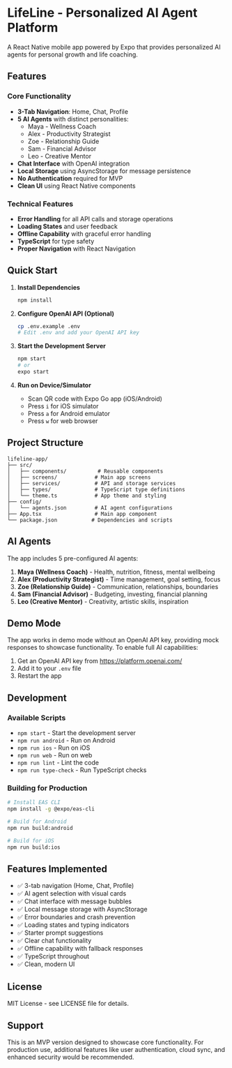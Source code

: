 # LifeLine - Personalized AI Agent Platform

A React Native mobile app powered by Expo that provides personalized AI agents for personal growth and life coaching.

## Features

### Core Functionality
- **3-Tab Navigation**: Home, Chat, Profile
- **5 AI Agents** with distinct personalities:
  - Maya - Wellness Coach
  - Alex - Productivity Strategist  
  - Zoe - Relationship Guide
  - Sam - Financial Advisor
  - Leo - Creative Mentor
- **Chat Interface** with OpenAI integration
- **Local Storage** using AsyncStorage for message persistence
- **No Authentication** required for MVP
- **Clean UI** using React Native components

### Technical Features
- **Error Handling** for all API calls and storage operations
- **Loading States** and user feedback
- **Offline Capability** with graceful error handling
- **TypeScript** for type safety
- **Proper Navigation** with React Navigation

## Quick Start

1. **Install Dependencies**
   ```bash
   npm install
   ```

2. **Configure OpenAI API (Optional)**
   ```bash
   cp .env.example .env
   # Edit .env and add your OpenAI API key
   ```

3. **Start the Development Server**
   ```bash
   npm start
   # or
   expo start
   ```

4. **Run on Device/Simulator**
   - Scan QR code with Expo Go app (iOS/Android)
   - Press `i` for iOS simulator
   - Press `a` for Android emulator
   - Press `w` for web browser

## Project Structure

```
lifeline-app/
├── src/
│   ├── components/          # Reusable components
│   ├── screens/            # Main app screens
│   ├── services/           # API and storage services
│   ├── types/              # TypeScript type definitions
│   └── theme.ts            # App theme and styling
├── config/
│   └── agents.json         # AI agent configurations
├── App.tsx                 # Main app component
└── package.json           # Dependencies and scripts
```

## AI Agents

The app includes 5 pre-configured AI agents:

1. **Maya (Wellness Coach)** - Health, nutrition, fitness, mental wellbeing
2. **Alex (Productivity Strategist)** - Time management, goal setting, focus
3. **Zoe (Relationship Guide)** - Communication, relationships, boundaries
4. **Sam (Financial Advisor)** - Budgeting, investing, financial planning
5. **Leo (Creative Mentor)** - Creativity, artistic skills, inspiration

## Demo Mode

The app works in demo mode without an OpenAI API key, providing mock responses to showcase functionality. To enable full AI capabilities:

1. Get an OpenAI API key from https://platform.openai.com/
2. Add it to your `.env` file
3. Restart the app

## Development

### Available Scripts

- `npm start` - Start the development server
- `npm run android` - Run on Android
- `npm run ios` - Run on iOS  
- `npm run web` - Run on web
- `npm run lint` - Lint the code
- `npm run type-check` - Run TypeScript checks

### Building for Production

```bash
# Install EAS CLI
npm install -g @expo/eas-cli

# Build for Android
npm run build:android

# Build for iOS
npm run build:ios
```

## Features Implemented

- ✅ 3-tab navigation (Home, Chat, Profile)
- ✅ AI agent selection with visual cards
- ✅ Chat interface with message bubbles
- ✅ Local message storage with AsyncStorage
- ✅ Error boundaries and crash prevention
- ✅ Loading states and typing indicators
- ✅ Starter prompt suggestions
- ✅ Clear chat functionality
- ✅ Offline capability with fallback responses
- ✅ TypeScript throughout
- ✅ Clean, modern UI

## License

MIT License - see LICENSE file for details.

## Support

This is an MVP version designed to showcase core functionality. For production use, additional features like user authentication, cloud sync, and enhanced security would be recommended.